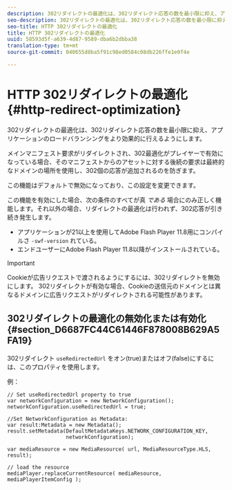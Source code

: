 ```yaml
---
description: 302リダイレクトの最適化は、302リダイレクト応答の数を最小限に抑え、アプリケーションのロードバランシングをより効果的に行えるようにします。
seo-description: 302リダイレクトの最適化は、302リダイレクト応答の数を最小限に抑え、アプリケーションのロードバランシングをより効果的に行えるようにします。
seo-title: HTTP 302リダイレクトの最適化
title: HTTP 302リダイレクトの最適化
uuid: 58593d5f-a639-4d87-9589-dba6b2dbba38
translation-type: tm+mt
source-git-commit: 040655d8ba5f91c98ed0584c08db226ffe1e0f4e

---
```



# HTTP 302リダイレクトの最適化{#http-redirect-optimization}

302リダイレクトの最適化は、302リダイレクト応答の数を最小限に抑え、アプリケーションのロードバランシングをより効果的に行えるようにします。

メインマニフェスト要求がリダイレクトされ、302最適化がプレイヤーで有効になっている場合、そのマニフェストからのアセットに対する後続の要求は最終的なドメインの場所を使用し、302個の応答が追加されるのを防ぎます。

この機能はデフォルトで無効になっており、この設定を変更できます。

この機能を有効にした場合、次の条件のすべてが真 *である* 場合にのみ正しく機能します。それ以外の場合、リダイレクトの最適化は行われず、302応答が引き続き発生します。

* アプリケーションが21以上を使用してAdobe Flash Player 11.8用にコンパイルさ `-swf-version` れている。
* エンドユーザーにAdobe Flash Player 11.8以降がインストールされている。

>[!IMPORTANT]
>
>Cookieが広告リクエストで渡されるようにするには、302リダイレクトを無効にします。 302リダイレクトが有効な場合、Cookieの送信元のドメインとは異なるドメインに広告リクエストがリダイレクトされる可能性があります。

## 302リダイレクトの最適化の無効化または有効化 {#section_D6687FC44C61446F878008B629A5FA19}

302リダイレクト `useRedirectedUrl` をオン(true)またはオフ(false)にするには、このプロパティを使用します。

<!--<a id="example_B886777252B745AAB48B1FCC42C97A25"></a>-->

例：

```
// Set useRedirectedUrl property to true 
var networkConfiguration = new NetworkConfiguration(); 
networkConfiguration.useRedirectedUrl = true; 
  
//Set NetworkConfiguration as Metadata: 
var result:Metadata = new Metadata(); 
result.setMetadata(DefaultMetadataKeys.NETWORK_CONFIGURATION_KEY,  
                   networkConfiguration); 
  
var mediaResource = new MediaResource( url, MediaResourceType.HLS, result); 
  
// load the resource 
mediaPlayer.replaceCurrentResource( mediaResource, mediaPlayerItemConfig );
```

